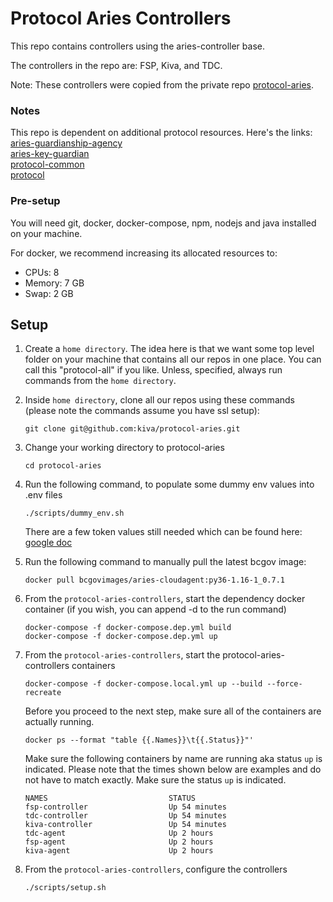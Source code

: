 # Protocol Aries Controllers

This repo contains controllers using the aries-controller base.

The controllers in the repo are: FSP, Kiva, and TDC.

Note: These controllers were copied from the private repo [protocol-aries](https://github.com/kiva/protocol-aries).

### Notes
This repo is dependent on additional protocol resources.  Here's the links:  
[aries-guardianship-agency](https://github.com/kiva/aries-guardianship-agency)  
[aries-key-guardian](https://github.com/kiva/aries-key-guardian.git)  
[protocol-common](https://github.com/kiva/protocol-common.git)  
[protocol](https://github.com/kiva/protocol.git)

### Pre-setup
You will need git, docker, docker-compose, npm, nodejs and java installed on your machine.

For docker, we recommend increasing its allocated resources to:
- CPUs: 8
- Memory: 7 GB
- Swap: 2 GB

## Setup
1. Create a `home directory`.  The idea here is that we want some top level folder on your machine that contains all our repos in one place.
   You can call this "protocol-all" if you like.  Unless, specified, always run commands from the `home directory`.

3. Inside `home directory`, clone all our repos using these commands (please note the commands assume you have ssl setup):
    ```
    git clone git@github.com:kiva/protocol-aries.git
    ```
4. Change your working directory to protocol-aries
   ```
   cd protocol-aries
   ```
5. Run the following command, to populate some dummy env values into .env files
    ```
    ./scripts/dummy_env.sh
    ```
   There are a few token values still needed which can be found here:  
   [google doc](https://docs.google.com/document/d/1zpRvDuEpnbBiPN5JGVvBDujBUgSufGiKAf2AZd3azP8)

6. Run the following command to manually pull the latest bcgov image:
    ```
    docker pull bcgovimages/aries-cloudagent:py36-1.16-1_0.7.1
    ```

7. From the `protocol-aries-controllers`, start the dependency docker container (if you wish, you can append -d to the run command)
   ```
   docker-compose -f docker-compose.dep.yml build
   docker-compose -f docker-compose.dep.yml up
   ```

8. From the `protocol-aries-controllers`, start the protocol-aries-controllers containers
   ```
   docker-compose -f docker-compose.local.yml up --build --force-recreate
   ```
   Before you proceed to the next step, make sure all of the containers are actually running.
   ```
   docker ps --format "table {{.Names}}\t{{.Status}}"'
   ```

   Make sure the following containers by name are running aka status `up` is indicated. Please note that the times shown below are examples and
   do not have to match exactly.  Make sure the status `up` is indicated.
   ```
   NAMES                           STATUS
   fsp-controller                  Up 54 minutes
   tdc-controller                  Up 54 minutes
   kiva-controller                 Up 54 minutes
   tdc-agent                       Up 2 hours
   fsp-agent                       Up 2 hours
   kiva-agent                      Up 2 hours
   ```
9. From the `protocol-aries-controllers`, configure the controllers
   ```
   ./scripts/setup.sh
   ```
